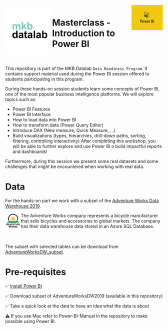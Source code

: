 <img align="left" width="150" height="150" src="https://github.com/MKB-Datalab/masterclass-power-bi-2023/blob/main/Images/SCjRGgjT_400x400.jpg">
<img align="right" width="100" height="80" src="https://github.com/MKB-Datalab/masterclass-power-bi-2023/blob/main/Images/index.jpg">

# Masterclass - Introduction to Power BI

<br/><br/>
This repository is part of the MKB Datalab  `Data Readiness Program`.  It contains support material used during the Power BI session offered to students participating in this program.

During these hands-on session students learn some concepts of Power BI, one of the most popular business intelligence platforms. We will explore topics such as:
* Power BI Features
* Power BI Interface
* How to load data into Power BI
* How to transform data (Power Query Editor)
* Introduce DAX (New measure, Quick Measure, …)
* Build visualizations (types, hierarchies, drill-down paths, sorting, filtering, controlling interactivity)
After completing this workshop, you will be able to further explore and use Power BI o build impactful reports and dashboards!

Furthermore, during this session we present some real datasets and some challenges that might be encountered when working with real data.

# Data

For the hands-on part we work with a subset of the 
[Adventure Works Data Warehouse 2019]( https://github.com/microsoft/sql-server-samples/releases/download/adventureworks/AdventureWorksDW2019.bak).

<img align="left" width="50" height="50" src="https://github.com/MKB-Datalab/masterclass-power-bi-2023/blob/main/Images/adventure-works-logo-150x150.png"> 
The Adventure Works company represents a bicycle manufacturer that sells bicycles and accessories to global markets. The company has their data warehouse data stored in an Azure SQL Database. 

<br/><br/>
The subset with selected tables can be download from [AdventureWorksDW_subset](https://github.com/MKB-Datalab/masterclass-power-bi-2023/tree/main/AdventureWorksDW_subset).


# Pre-requisites

:white_check_mark: [Install Power BI](https://aka.ms/pbidesktopstore)

:white_check_mark: Download subset of AdventureWorksDW2019 (available in this repository)

:white_check_mark: Take a quick look at the data to have an idea what the data is about

:warning: If you use Mac refer to Power-BI-Manual in the repository to make possible using Power BI.

